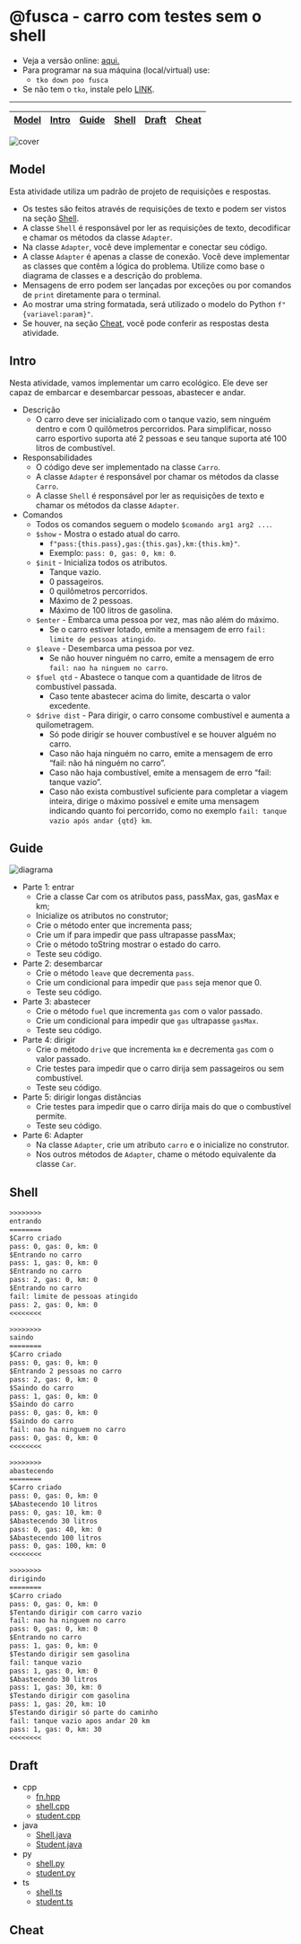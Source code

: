 # @fusca - carro com testes sem o shell

- Veja a versão online: [aqui.](https://github.com/qxcodepoo/arcade/blob/master/base/fusca/Readme.md)
- Para programar na sua máquina (local/virtual) use:
  - `tko down poo fusca`
- Se não tem o `tko`, instale pelo [LINK](https://github.com/senapk/tko#tko).

---

<!-- toch -->
[Model](#model) | [Intro](#intro) | [Guide](#guide) | [Shell](#shell) | [Draft](#draft) | [Cheat](#cheat)
-- | -- | -- | -- | -- | --
<!-- toch -->

![cover](https://raw.githubusercontent.com/qxcodepoo/arcade/master/base/fusca/cover.jpg)

## Model

Esta atividade utiliza um padrão de projeto de requisições e respostas.

- Os testes são feitos através de requisições de texto e podem ser vistos na seção [Shell](#shell).
- A classe `Shell` é responsável por ler as requisições de texto, decodificar e chamar os métodos da classe `Adapter`.
- Na classe `Adapter`, você deve implementar e conectar seu código.
- A classe `Adapter` é apenas a classe de conexão. Você deve implementar as classes que contêm a lógica do problema. Utilize como base o diagrama de classes e a descrição do problema.
- Mensagens de erro podem ser lançadas por exceções ou por comandos de `print` diretamente para o terminal.
- Ao mostrar uma string formatada, será utilizado o modelo do Python `f"{variavel:param}"`.
- Se houver, na seção [Cheat](#cheat), você pode conferir as respostas desta atividade.

## Intro

Nesta atividade, vamos implementar um carro ecológico. Ele deve ser capaz de embarcar e desembarcar pessoas, abastecer e andar.

- Descrição
  - O carro deve ser inicializado com o tanque vazio, sem ninguém dentro e com 0 quilômetros percorridos. Para simplificar, nosso carro esportivo suporta até 2 pessoas e seu tanque suporta até 100 litros de combustível.
- Responsabilidades
  - O código deve ser implementado na classe `Carro`.
  - A classe `Adapter` é responsável por chamar os métodos da classe `Carro`.
  - A classe `Shell` é responsável por ler as requisições de texto e chamar os métodos da classe `Adapter`.
- Comandos
  - Todos os comandos seguem o modelo `$comando arg1 arg2 ...`.
  - `$show` - Mostra o estado atual do carro.
    - `f"pass:{this.pass},gas:{this.gas},km:{this.km}"`.
    - Exemplo: `pass: 0, gas: 0, km: 0`.
  - `$init` - Inicializa todos os atributos.
    - Tanque vazio.
    - 0 passageiros.
    - 0 quilômetros percorridos.
    - Máximo de 2 pessoas.
    - Máximo de 100 litros de gasolina.
  - `$enter` - Embarca uma pessoa por vez, mas não além do máximo.
    - Se o carro estiver lotado, emite a mensagem de erro `fail: limite de pessoas atingido`.
  - `$leave` - Desembarca uma pessoa por vez.
    - Se não houver ninguém no carro, emite a mensagem de erro `fail: nao ha ninguem no carro`.
  - `$fuel qtd` - Abastece o tanque com a quantidade de litros de combustível passada.
    - Caso tente abastecer acima do limite, descarta o valor excedente.
  - `$drive dist` - Para dirigir, o carro consome combustível e aumenta a quilometragem.
    - Só pode dirigir se houver combustível e se houver alguém no carro.
    - Caso não haja ninguém no carro, emite a mensagem de erro “fail: não há ninguém no carro”.
    - Caso não haja combustível, emite a mensagem de erro “fail: tanque vazio”.
    - Caso não exista combustível suficiente para completar a viagem inteira, dirige o máximo possível e emite uma mensagem indicando quanto foi percorrido, como no exemplo `fail: tanque vazio após andar {qtd} km`.

## Guide

![diagrama](https://raw.githubusercontent.com/qxcodepoo/arcade/master/base/fusca/diagrama.png)

- Parte 1: entrar
  - Crie a classe Car com os atributos pass, passMax, gas, gasMax e km;
  - Inicialize os atributos no construtor;
  - Crie o método enter que incrementa pass;
  - Crie um if para impedir que pass ultrapasse passMax;
  - Crie o método toString mostrar o estado do carro.
  - Teste seu código.
- Parte 2: desembarcar
  - Crie o método `leave` que decrementa `pass`.
  - Crie um condicional para impedir que `pass` seja menor que 0.
  - Teste seu código.
- Parte 3: abastecer
  - Crie o método `fuel` que incrementa `gas` com o valor passado.
  - Crie um condicional para impedir que `gas` ultrapasse `gasMax`.
  - Teste seu código.
- Parte 4: dirigir
  - Crie o método `drive` que incrementa `km` e decrementa `gas` com o valor passado.
  - Crie testes para impedir que o carro dirija sem passageiros ou sem combustível.
  - Teste seu código.
- Parte 5: dirigir longas distâncias
  - Crie testes para impedir que o carro dirija mais do que o combustível permite.
  - Teste seu código.
- Parte 6: Adapter
  - Na classe `Adapter`, crie um atributo `carro` e o inicialize no construtor.
  - Nos outros métodos de `Adapter`, chame o método equivalente da classe `Car`.

## Shell

```txt
>>>>>>>>
entrando
========
$Carro criado
pass: 0, gas: 0, km: 0
$Entrando no carro
pass: 1, gas: 0, km: 0
$Entrando no carro
pass: 2, gas: 0, km: 0
$Entrando no carro
fail: limite de pessoas atingido
pass: 2, gas: 0, km: 0
<<<<<<<<

>>>>>>>>
saindo
========
$Carro criado
pass: 0, gas: 0, km: 0
$Entrando 2 pessoas no carro
pass: 2, gas: 0, km: 0
$Saindo do carro
pass: 1, gas: 0, km: 0
$Saindo do carro
pass: 0, gas: 0, km: 0
$Saindo do carro
fail: nao ha ninguem no carro
pass: 0, gas: 0, km: 0
<<<<<<<<

>>>>>>>>
abastecendo
========
$Carro criado
pass: 0, gas: 0, km: 0
$Abastecendo 10 litros
pass: 0, gas: 10, km: 0
$Abastecendo 30 litros
pass: 0, gas: 40, km: 0
$Abastecendo 100 litros
pass: 0, gas: 100, km: 0
<<<<<<<<

>>>>>>>>
dirigindo
========
$Carro criado
pass: 0, gas: 0, km: 0
$Tentando dirigir com carro vazio
fail: nao ha ninguem no carro
pass: 0, gas: 0, km: 0
$Entrando no carro
pass: 1, gas: 0, km: 0
$Testando dirigir sem gasolina
fail: tanque vazio
pass: 1, gas: 0, km: 0
$Abastecendo 30 litros
pass: 1, gas: 30, km: 0
$Testando dirigir com gasolina
pass: 1, gas: 20, km: 10
$Testando dirigir só parte do caminho
fail: tanque vazio apos andar 20 km
pass: 1, gas: 0, km: 30
<<<<<<<<

```

## Draft

<!-- links .cache/draft -->
- cpp
  - [fn.hpp](https://github.com/qxcodepoo/arcade/blob/master/base/fusca/.cache/draft/cpp/fn.hpp)
  - [shell.cpp](https://github.com/qxcodepoo/arcade/blob/master/base/fusca/.cache/draft/cpp/shell.cpp)
  - [student.cpp](https://github.com/qxcodepoo/arcade/blob/master/base/fusca/.cache/draft/cpp/student.cpp)
- java
  - [Shell.java](https://github.com/qxcodepoo/arcade/blob/master/base/fusca/.cache/draft/java/Shell.java)
  - [Student.java](https://github.com/qxcodepoo/arcade/blob/master/base/fusca/.cache/draft/java/Student.java)
- py
  - [shell.py](https://github.com/qxcodepoo/arcade/blob/master/base/fusca/.cache/draft/py/shell.py)
  - [student.py](https://github.com/qxcodepoo/arcade/blob/master/base/fusca/.cache/draft/py/student.py)
- ts
  - [shell.ts](https://github.com/qxcodepoo/arcade/blob/master/base/fusca/.cache/draft/ts/shell.ts)
  - [student.ts](https://github.com/qxcodepoo/arcade/blob/master/base/fusca/.cache/draft/ts/student.ts)
<!-- links -->

## Cheat

<!-- links .cache/cheat -->
<!-- links -->